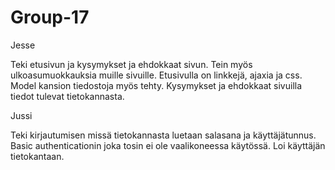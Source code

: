 # Group-17

Jesse

Teki etusivun ja kysymykset ja ehdokkaat sivun. Tein myös ulkoasumuokkauksia muille sivuille.
Etusivulla on linkkejä, ajaxia ja css.
Model kansion tiedostoja myös tehty.
Kysymykset ja ehdokkaat sivuilla tiedot tulevat tietokannasta.



Jussi

Teki kirjautumisen missä tietokannasta luetaan salasana ja käyttäjätunnus.
Basic authenticationin joka tosin ei ole vaalikoneessa käytössä.
Loi käyttäjän tietokantaan.
